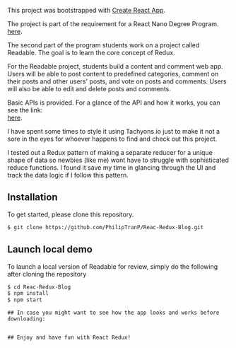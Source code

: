 This project was bootstrapped with [Create React App](https://github.com/facebookincubator/create-react-app).

The project is part of the requirement for a React Nano Degree Program.<br>
 [here](https://www.udacity.com/course/react-nanodegree--nd019).

The second part of the program students work on a project called Readable. The goal is to learn the core concept of Redux.

For the Readable project, students build a content and comment web app. Users will be able to post content to predefined categories, comment on their posts and other users' posts, and vote on posts and comments. Users will also be able to edit and delete posts and comments.

Basic APIs is provided. For a glance of the API and how it works, you can see the link:<br>
 [here](https://bagle-react-server.herokuapp.com/).

I have spent some times to style it using Tachyons.io just to make it not a sore in the eyes for whoever happens to find and check out this project.

I tested out a Redux pattern of making a separate reducer for a unique shape of data so newbies (like me) wont have to struggle with sophisticated reduce functions. I found it save my time in glancing through the UI and track the data logic if I follow this pattern.

## Installation
To get started, please clone this repository.
```bash
$ git clone https://github.com/PhilipTranP/Reac-Redux-Blog.git
```
## Launch local demo
To launch a local version of Readable for review, simply do the following after cloning the repository
```bash
$ cd Reac-Redux-Blog
$ npm install
$ npm start
```

```
## In case you might want to see how the app looks and works before downloading:


## Enjoy and have fun with React Redux!
